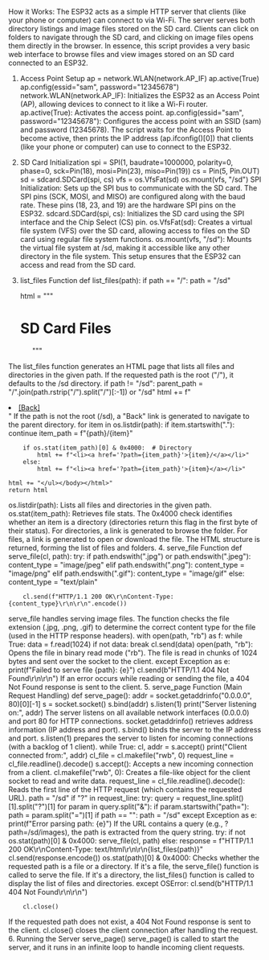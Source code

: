 How it Works:
The ESP32 acts as a simple HTTP server that clients (like your phone or computer) can connect to via Wi-Fi.
The server serves both directory listings and image files stored on the SD card.
Clients can click on folders to navigate through the SD card, and clicking on image files opens them directly in the browser.
In essence, this script provides a very basic web interface to browse files and view images stored on an SD card connected to an ESP32.


1. Access Point Setup
ap = network.WLAN(network.AP_IF)
ap.active(True)
ap.config(essid="sam", password="12345678")
network.WLAN(network.AP_IF): Initializes the ESP32 as an Access Point (AP), allowing devices to connect to it like a Wi-Fi router.
ap.active(True): Activates the access point.
ap.config(essid="sam", password="12345678"): Configures the access point with an SSID (sam) and password (12345678).
The script waits for the Access Point to become active, then prints the IP address (ap.ifconfig()[0]) that clients (like your phone or computer) can use to connect to the ESP32.

2. SD Card Initialization
spi = SPI(1, baudrate=1000000, polarity=0, phase=0, sck=Pin(18), mosi=Pin(23), miso=Pin(19))
cs = Pin(5, Pin.OUT)
sd = sdcard.SDCard(spi, cs)
vfs = os.VfsFat(sd)
os.mount(vfs, "/sd")
SPI Initialization: Sets up the SPI bus to communicate with the SD card. The SPI pins (SCK, MOSI, and MISO) are configured along with the baud rate. These pins (18, 23, and 19) are the hardware SPI pins on the ESP32.
sdcard.SDCard(spi, cs): Initializes the SD card using the SPI interface and the Chip Select (CS) pin.
os.VfsFat(sd): Creates a virtual file system (VFS) over the SD card, allowing access to files on the SD card using regular file system functions.
os.mount(vfs, "/sd"): Mounts the virtual file system at /sd, making it accessible like any other directory in the file system.
This setup ensures that the ESP32 can access and read from the SD card.

3. list_files Function
def list_files(path):
    if path == "/":
        path = "/sd"
    
    html = """
    <html>
    <head><title>SD Card Browser</title></head>
    <body>
        <h1>SD Card Files</h1>
        <ul>
    """
The list_files function generates an HTML page that lists all files and directories in the given path.
If the requested path is the root ("/"), it defaults to the /sd directory.
    if path != "/sd":
        parent_path = "/".join(path.rstrip("/").split("/")[:-1]) or "/sd"
        html += f"<li><a href='?path={parent_path}'>[Back]</a></li>"
If the path is not the root (/sd), a "Back" link is generated to navigate to the parent directory.
    for item in os.listdir(path):
        if item.startswith("."):
            continue
        item_path = f"{path}/{item}"
        
        if os.stat(item_path)[0] & 0x4000:  # Directory
            html += f"<li><a href='?path={item_path}'>{item}/</a></li>"
        else:
            html += f"<li><a href='?path={item_path}'>{item}</a></li>"
    
    html += "</ul></body></html>"
    return html
os.listdir(path): Lists all files and directories in the given path.
os.stat(item_path): Retrieves file stats. The 0x4000 check identifies whether an item is a directory (directories return this flag in the first byte of their status).
For directories, a link is generated to browse the folder. For files, a link is generated to open or download the file.
The HTML structure is returned, forming the list of files and folders.
4. serve_file Function
def serve_file(cl, path):
    try:
        if path.endswith(".jpg") or path.endswith(".jpeg"):
            content_type = "image/jpeg"
        elif path.endswith(".png"):
            content_type = "image/png"
        elif path.endswith(".gif"):
            content_type = "image/gif"
        else:
            content_type = "text/plain"

        cl.send(f"HTTP/1.1 200 OK\r\nContent-Type: {content_type}\r\n\r\n".encode())
serve_file handles serving image files.
The function checks the file extension (.jpg, .png, .gif) to determine the correct content type for the file (used in the HTTP response headers).
        with open(path, "rb") as f:
            while True:
                data = f.read(1024)
                if not data:
                    break
                cl.send(data)
open(path, "rb"): Opens the file in binary read mode ("rb").
The file is read in chunks of 1024 bytes and sent over the socket to the client.
    except Exception as e:
        print(f"Failed to serve file {path}: {e}")
        cl.send(b"HTTP/1.1 404 Not Found\r\n\r\n")
If an error occurs while reading or sending the file, a 404 Not Found response is sent to the client.
5. serve_page Function (Main Request Handling)
def serve_page():
    addr = socket.getaddrinfo("0.0.0.0", 80)[0][-1]
    s = socket.socket()
    s.bind(addr)
    s.listen(1)
    print("Server listening on:", addr)
The server listens on all available network interfaces (0.0.0.0) and port 80 for HTTP connections.
socket.getaddrinfo() retrieves address information (IP address and port).
s.bind() binds the server to the IP address and port.
s.listen(1) prepares the server to listen for incoming connections (with a backlog of 1 client).
    while True:
        cl, addr = s.accept()
        print("Client connected from:", addr)
        cl_file = cl.makefile("rwb", 0)
        request_line = cl_file.readline().decode()
s.accept(): Accepts a new incoming connection from a client.
cl.makefile("rwb", 0): Creates a file-like object for the client socket to read and write data.
request_line = cl_file.readline().decode(): Reads the first line of the HTTP request (which contains the requested URL).
        path = "/sd"
        if "?" in request_line:
            try:
                query = request_line.split()[1].split("?")[1]
                for param in query.split("&"):
                    if param.startswith("path="):
                        path = param.split("=")[1]
                        if path == "":
                            path = "/sd"
            except Exception as e:
                print(f"Error parsing path: {e}")
If the URL contains a query (e.g., ?path=/sd/images), the path is extracted from the query string.
        try:
            if not os.stat(path)[0] & 0x4000:
                serve_file(cl, path)
            else:
                response = f"HTTP/1.1 200 OK\r\nContent-Type: text/html\r\n\r\n{list_files(path)}"
                cl.send(response.encode())
os.stat(path)[0] & 0x4000: Checks whether the requested path is a file or a directory.
If it's a file, the serve_file() function is called to serve the file.
If it's a directory, the list_files() function is called to display the list of files and directories.
        except OSError:
            cl.send(b"HTTP/1.1 404 Not Found\r\n\r\n")
        
        cl.close()
If the requested path does not exist, a 404 Not Found response is sent to the client.
cl.close() closes the client connection after handling the request.
6. Running the Server
serve_page()
serve_page() is called to start the server, and it runs in an infinite loop to handle incoming client requests.
